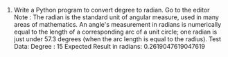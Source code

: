 1. Write a Python program to convert degree to radian. Go to the editor
Note : The radian is the standard unit of angular measure, used in many areas of mathematics. An angle's measurement in radians is numerically equal to the length of a corresponding arc of a unit circle; one radian is just under 57.3 degrees (when the arc length is equal to the radius).
Test Data:
Degree : 15
Expected Result in radians: 0.2619047619047619